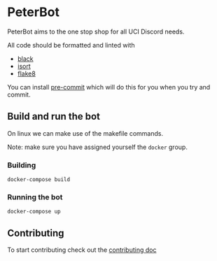 # PeterBot

PeterBot aims to the one stop shop for all UCI Discord needs.

All code should be formatted and linted with

* [black](https://github.com/psf/black)
* [isort](https://pycqa.github.io/isort/)
* [flake8](https://flake8.pycqa.org/en/latest/)

You can install [pre-commit](https://pre-commit.com/) which will do this for you when you try and commit.

## Build and run the bot

On linux we can make use of the makefile commands.

Note: make sure you have assigned yourself the `docker` group.

### Building

`docker-compose build`

### Running the bot

`docker-compose up`

## Contributing

To start contributing check out the [contributing doc](CONTRIBUTING.md)